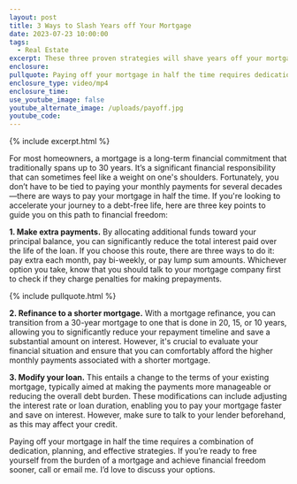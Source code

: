 ```yaml
---
layout: post
title: 3 Ways to Slash Years off Your Mortgage
date: 2023-07-23 10:00:00
tags:
  - Real Estate
excerpt: These three proven strategies will shave years off your mortgage.
enclosure:
pullquote: Paying off your mortgage in half the time requires dedication and planning.
enclosure_type: video/mp4
enclosure_time:
use_youtube_image: false
youtube_alternate_image: /uploads/payoff.jpg
youtube_code:
---
```

{% include excerpt.html %}

For most homeowners, a mortgage is a long-term financial commitment that traditionally spans up to 30 years. It’s a significant financial responsibility that can sometimes feel like a weight on one's shoulders. Fortunately, you don’t have to be tied to paying your monthly payments for several decades—there are ways to pay your mortgage in half the time. If you're looking to accelerate your journey to a debt-free life, here are three key points to guide you on this path to financial freedom:

**1\. Make extra payments.** By allocating additional funds toward your principal balance, you can significantly reduce the total interest paid over the life of the loan. If you choose this route, there are three ways to do it: pay extra each month, pay bi-weekly, or pay lump sum amounts. Whichever option you take, know that you should talk to your mortgage company first to check if they charge penalties for making prepayments.

{% include pullquote.html %}

**2\. Refinance to a shorter mortgage.** With a mortgage refinance, you can transition from a 30-year mortgage to one that is done in 20, 15, or 10 years, allowing you to significantly reduce your repayment timeline and save a substantial amount on interest. However, it's crucial to evaluate your financial situation and ensure that you can comfortably afford the higher monthly payments associated with a shorter mortgage.

**3\. Modify your loan.** This entails a change to the terms of your existing mortgage, typically aimed at making the payments more manageable or reducing the overall debt burden. These modifications can include adjusting the interest rate or loan duration, enabling you to pay your mortgage faster and save on interest. However, make sure to talk to your lender beforehand, as this may affect your credit.&nbsp;

Paying off your mortgage in half the time requires a combination of dedication, planning, and effective strategies. If you’re ready to free yourself from the burden of a mortgage and achieve financial freedom sooner, call or email me. I’d love to discuss your options.